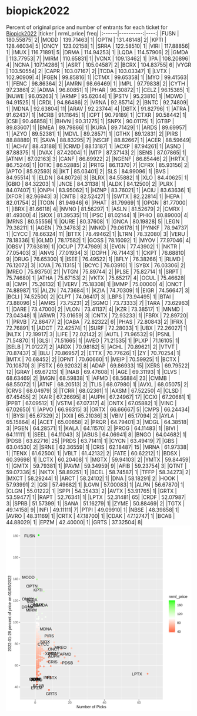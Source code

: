 # biopick2022
Percent of original price and number of entrants for each ticket for [Biopick2022](https://twitter.com/hashtag/Biopick2022)
|ticker | nrml_price| freq|
|:------|----------:|----:|
|FUSN   |  180.55875|    2|
|MODD   |  139.71463|    1|
|OPTN   |  131.48148|    2|
|KPTI   |  128.46034|    5|
|ONCY   |  123.02158|    1|
|SRRA   |  122.58510|    1|
|VIRI   |  117.88856|    1|
|IMUX   |  116.71891|    5|
|DRMA   |  114.94253|    1|
|LQDA   |  114.57906|    2|
|GMDA   |  113.77953|    7|
|MIRM   |  110.65831|    1|
|VCNX   |  109.13462|    1|
|IPA    |  108.20896|    4|
|NCNA   |  107.14286|    1|
|ASRT   |  105.04587|    2|
|BCRX   |  104.83755|    6|
|VYGR   |  103.50554|    2|
|CAPR   |  103.07167|    2|
|TCDA   |  103.03347|    1|
|LVTX   |  102.90909|    4|
|FGEN   |   99.85816|    1|
|CTMX   |   99.65358|    1|
|MYO    |   99.41563|    1|
|FENC   |   98.86364|    2|
|AMRN   |   98.66469|    1|
|IMPL   |   97.79838|    2|
|CYTH   |   97.23861|    2|
|ADMA   |   96.80851|    1|
|PHAR   |   96.30872|    1|
|CELZ   |   96.15385|    1|
|NUWE   |   96.05263|    1|
|ARMP   |   95.62044|    1|
|PSTV   |   95.23810|    1|
|MDWD   |   94.91525|    1|
|CRDL   |   94.86486|    2|
|VRNA   |   92.85714|    2|
|BNTC   |   92.74809|    1|
|MDNA   |   92.63804|   11|
|ARAV   |   92.23744|    4|
|DBTX   |   91.82796|    1|
|ATRA   |   91.62437|    1|
|MCRB   |   91.11645|    1|
|ICPT   |   90.79189|    1|
|CTXR   |   90.58442|    1|
|CSII   |   90.46858|    1|
|BHVN   |   90.31275|    1|
|SNPX   |   90.01175|    1|
|GTBP   |   89.83607|    1|
|BMEA   |   89.79866|    1|
|KURA   |   89.71429|    1|
|ARDS   |   89.69957|    1|
|AZYO   |   89.52381|    1|
|MDVL   |   89.28571|    1|
|GTHX   |   89.12831|    2|
|PIRS   |   88.88889|   11|
|SAVA   |   88.83295|    7|
|NSCIF  |   88.82667|    1|
|ACER   |   88.59649|    1|
|ACHV   |   88.43188|    1|
|CRMD   |   88.13187|    1|
|ACXP   |   87.94261|    1|
|ASND   |   87.88375|    1|
|DVAX   |   87.42004|    1|
|MTP    |   87.37143|    2|
|SENS   |   87.07865|    1|
|ATNM   |   87.02163|    3|
|CANF   |   86.89922|    2|
|NGENF  |   86.85446|    2|
|HRTX   |   86.75246|    1|
|OTIC   |   86.52885|    2|
|PRTG   |   86.11370|    7|
|CFRX   |   85.93156|    2|
|APTO   |   85.92593|    8|
|IKT    |   85.03401|    2|
|SLS    |   84.99096|    1|
|BVS    |   84.95514|    1|
|ELDN   |   84.80726|    3|
|BLRX   |   84.55882|    1|
|XLO    |   84.40625|    1|
|GBIO   |   84.32203|    1|
|JNCE   |   84.31138|    1|
|ALDX   |   84.12500|    2|
|PLRX   |   84.07407|    1|
|ONPH   |   83.95062|    1|
|HZNP   |   83.76021|    1|
|ACIU   |   83.63636|    1|
|XFOR   |   82.96943|    3|
|CNTB   |   82.52427|    1|
|SWTX   |   82.22814|    1|
|HEPA   |   82.01754|    2|
|TCON   |   81.94946|    6|
|PHAT   |   81.79969|    1|
|OPGN   |   81.77000|    1|
|IBRX   |   81.66118|    4|
|NVNO   |   81.56297|    1|
|ASLN   |   81.52679|    2|
|CMRX   |   81.49300|    4|
|SIOX   |   81.39535|   11|
|IPSC   |   81.02144|    1|
|PHIO   |   80.89000|    4|
|MRNS   |   80.55556|    1|
|QURE   |   80.37608|    1|
|GNCA   |   80.19828|    5|
|LEGN   |   79.38211|    1|
|AGEN   |   79.34783|    2|
|MNKD   |   79.06178|    1|
|PYNKF  |   78.94737|    1|
|CYCC   |   78.66324|   11|
|BTTX   |   78.49462|    1|
|LTRN   |   78.32080|    3|
|VERU   |   78.18336|    1|
|GLMD   |   78.17582|    1|
|GOSS   |   78.16092|    1|
|MYOV   |   77.97046|    4|
|OBSV   |   77.63819|    1|
|OCUP   |   77.47989|    3|
|EVGN   |   77.43902|    1|
|NKTR   |   77.05403|    3|
|ANVS   |   77.01934|    3|
|DCPH   |   76.71443|    1|
|CKPT   |   76.68810|    9|
|DRUG   |   76.65300|    1|
|ISEE   |   76.49522|    1|
|BFLY   |   76.38266|    1|
|RLMD   |   76.12072|    3|
|IOVA   |   76.11315|    1|
|BCYC   |   76.03910|    1|
|SYBX   |   76.03306|    2|
|MREO   |   75.93750|   21|
|VTGN   |   75.89744|    2|
|PLSE   |   75.82714|    1|
|SRPT   |   75.74680|    1|
|ATHA   |   75.67153|    2|
|VKTX   |   75.65217|    4|
|OCUL   |   75.46628|    8|
|CMPI   |   75.26132|    1|
|VERV   |   75.18308|    1|
|IMMP   |   75.00000|    4|
|ONCT   |   74.88987|   15|
|ALZN   |   74.73684|    1|
|KZIA   |   74.70309|    1|
|EIGR   |   74.56647|    3|
|BCLI   |   74.52500|    2|
|CLPT   |   74.06417|    3|
|LBPS   |   73.94495|    1|
|BTAI   |   73.88096|    5|
|AMRS   |   73.75231|    2|
|SGMO   |   73.73333|    7|
|TARA   |   73.62963|    1|
|DARE   |   73.47000|    2|
|VLON   |   73.41137|    4|
|KZR    |   73.38517|    1|
|MNMD   |   73.04348|    1|
|ARWR   |   73.01659|    3|
|CNTX   |   72.93233|    1|
|FBRX   |   72.89720|    1|
|PRVB   |   72.86477|    2|
|CABA   |   72.82322|    6|
|PHAS   |   72.80843|    2|
|IFRX   |   72.76891|    1|
|ADCT   |   72.42574|    1|
|SURF   |   72.28033|    1|
|UBX    |   72.26027|    1|
|NLTX   |   72.19917|    3|
|LIFE   |   72.02142|    2|
|AUTL   |   71.96532|    9|
|PSNL   |   71.54870|    1|
|GLSI   |   71.51665|    1|
|AVEO   |   71.21535|    1|
|PLXP   |   71.16105|    1|
|SELB   |   71.01227|    2|
|ARDX   |   70.98182|    5|
|ACHL   |   70.89621|    2|
|VTVT   |   70.87437|    3|
|BLU    |   70.86957|    2|
|ETTX   |   70.77626|    1|
|ZY     |   70.70254|    1|
|IMTX   |   70.68452|    2|
|OPNT   |   70.60660|    1|
|MEIP   |   70.59925|    1|
|BCTX   |   70.10870|    3|
|FSTX   |   69.92032|    8|
|ADAP   |   69.86933|   15|
|XERS   |   69.79522|   12|
|GRAY   |   69.67213|    1|
|INAB   |   69.47608|    1|
|AGE    |   69.31193|    1|
|CLVS   |   68.63469|    2|
|IMGN   |   68.59838|    1|
|AFMD   |   68.56884|   23|
|CMMB   |   68.55072|    1|
|ATNF   |   68.20513|    2|
|TLIS   |   68.07980|    1|
|AVXL   |   68.05075|    2|
|CRVS   |   68.04979|    3|
|TCRR   |   68.02361|    1|
|AXSM   |   67.52250|    4|
|CLSD   |   67.45455|    2|
|XAIR   |   67.26695|    8|
|AUPH   |   67.24967|   17|
|CCXI   |   67.20681|    1|
|PPBT   |   67.09512|    1|
|VSTM   |   67.07317|    4|
|ONTX   |   67.05882|    1|
|VINC   |   67.02650|    1|
|APVO   |   66.96315|    3|
|ORTX   |   66.66667|    5|
|CMPS   |   66.24434|    1|
|BYSI   |   65.67329|    2|
|XXII   |   65.21036|    3|
|VBIV   |   65.17094|    2|
|AYLA   |   65.15864|    4|
|ACET   |   65.00858|    2|
|PRQR   |   64.79401|    3|
|MDGL   |   64.38518|    3|
|PGEN   |   64.28571|    1|
|KALA   |   64.11570|    2|
|PROG   |   64.11483|    1|
|BIVI   |   64.11111|    1|
|SEEL   |   64.11043|    3|
|ABUS   |   64.06941|    8|
|BNGO   |   64.04682|    1|
|PDSB   |   63.82716|   25|
|PRDS   |   63.71411|    1|
|CYCN   |   63.49419|    7|
|GBS    |   63.04530|    2|
|SRNE   |   62.36559|    1|
|CRIS   |   62.18487|   15|
|MRNA   |   61.97338|    1|
|TENX   |   61.62500|    1|
|VBLT   |   61.42132|    2|
|FATE   |   60.62212|    1|
|BDSX   |   60.39698|    1|
|LCTX   |   60.20408|    1|
|MGTX   |   59.94103|    2|
|YMTX   |   59.84459|    1|
|GMTX   |   59.79381|    1|
|PAVM   |   59.34959|    9|
|AFIB   |   59.23754|    3|
|QTNT   |   59.07336|    5|
|NKTX   |   58.89251|    1|
|BCEL   |   58.74587|    1|
|TFFP   |   58.34273|    2|
|MXCT   |   58.29244|    1|
|ARCT   |   58.24102|    1|
|DNA    |   58.18291|    2|
|HOOK   |   57.93991|    2|
|QSI    |   57.49682|    1|
|LGVN   |   57.00083|    1|
|ALPN   |   56.67870|    1|
|CLGN   |   55.01222|    1|
|SPPI   |   54.35433|    2|
|AVTX   |   53.91765|    1|
|GRTX   |   53.59477|    1|
|RAPT   |   52.76341|    1|
|LPTX   |   52.31481|   65|
|CRDF   |   52.07987|    3|
|SPRB   |   51.57399|    1|
|SANA   |   51.16279|    1|
|ZYME   |   50.88469|    2|
|TGTX   |   49.14158|    9|
|INFI   |   49.11111|    7|
|PTPI   |   49.09910|    1|
|NBSE   |   48.39858|    1|
|AVRO   |   48.31169|    1|
|CRTX   |   47.18700|    1|
|CDAK   |   47.12747|    1|
|BCAB   |   44.88029|    1|
|EPZM   |   42.40000|    1|
|GRTS   |   37.32504|    8|
![retvspicks](biopicks.png?raw=true)
